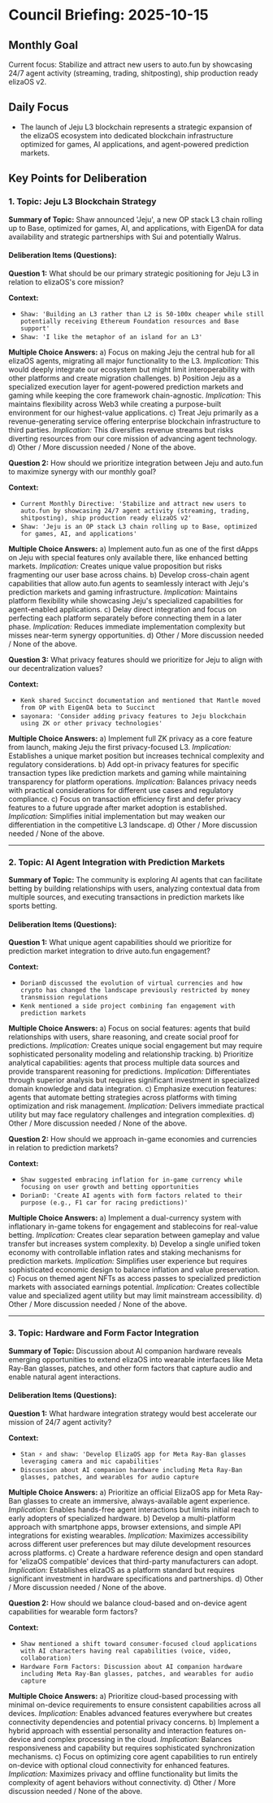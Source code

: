 # Council Briefing: 2025-10-15

## Monthly Goal

Current focus: Stabilize and attract new users to auto.fun by showcasing 24/7 agent activity (streaming, trading, shitposting), ship production ready elizaOS v2.

## Daily Focus

- The launch of Jeju L3 blockchain represents a strategic expansion of the elizaOS ecosystem into dedicated blockchain infrastructure optimized for games, AI applications, and agent-powered prediction markets.

## Key Points for Deliberation

### 1. Topic: Jeju L3 Blockchain Strategy

**Summary of Topic:** Shaw announced 'Jeju', a new OP stack L3 chain rolling up to Base, optimized for games, AI, and applications, with EigenDA for data availability and strategic partnerships with Sui and potentially Walrus.

#### Deliberation Items (Questions):

**Question 1:** What should be our primary strategic positioning for Jeju L3 in relation to elizaOS's core mission?

  **Context:**
  - `Shaw: 'Building an L3 rather than L2 is 50-100x cheaper while still potentially receiving Ethereum Foundation resources and Base support'`
  - `Shaw: 'I like the metaphor of an island for an L3'`

  **Multiple Choice Answers:**
    a) Focus on making Jeju the central hub for all elizaOS agents, migrating all major functionality to the L3.
        *Implication:* This would deeply integrate our ecosystem but might limit interoperability with other platforms and create migration challenges.
    b) Position Jeju as a specialized execution layer for agent-powered prediction markets and gaming while keeping the core framework chain-agnostic.
        *Implication:* This maintains flexibility across Web3 while creating a purpose-built environment for our highest-value applications.
    c) Treat Jeju primarily as a revenue-generating service offering enterprise blockchain infrastructure to third parties.
        *Implication:* This diversifies revenue streams but risks diverting resources from our core mission of advancing agent technology.
    d) Other / More discussion needed / None of the above.

**Question 2:** How should we prioritize integration between Jeju and auto.fun to maximize synergy with our monthly goal?

  **Context:**
  - `Current Monthly Directive: 'Stabilize and attract new users to auto.fun by showcasing 24/7 agent activity (streaming, trading, shitposting), ship production ready elizaOS v2'`
  - `Shaw: 'Jeju is an OP stack L3 chain rolling up to Base, optimized for games, AI, and applications'`

  **Multiple Choice Answers:**
    a) Implement auto.fun as one of the first dApps on Jeju with special features only available there, like enhanced betting markets.
        *Implication:* Creates unique value proposition but risks fragmenting our user base across chains.
    b) Develop cross-chain agent capabilities that allow auto.fun agents to seamlessly interact with Jeju's prediction markets and gaming infrastructure.
        *Implication:* Maintains platform flexibility while showcasing Jeju's specialized capabilities for agent-enabled applications.
    c) Delay direct integration and focus on perfecting each platform separately before connecting them in a later phase.
        *Implication:* Reduces immediate implementation complexity but misses near-term synergy opportunities.
    d) Other / More discussion needed / None of the above.

**Question 3:** What privacy features should we prioritize for Jeju to align with our decentralization values?

  **Context:**
  - `Kenk shared Succinct documentation and mentioned that Mantle moved from OP with EigenDA beta to Succinct`
  - `sayonara: 'Consider adding privacy features to Jeju blockchain using ZK or other privacy technologies'`

  **Multiple Choice Answers:**
    a) Implement full ZK privacy as a core feature from launch, making Jeju the first privacy-focused L3.
        *Implication:* Establishes a unique market position but increases technical complexity and regulatory considerations.
    b) Add opt-in privacy features for specific transaction types like prediction markets and gaming while maintaining transparency for platform operations.
        *Implication:* Balances privacy needs with practical considerations for different use cases and regulatory compliance.
    c) Focus on transaction efficiency first and defer privacy features to a future upgrade after market adoption is established.
        *Implication:* Simplifies initial implementation but may weaken our differentiation in the competitive L3 landscape.
    d) Other / More discussion needed / None of the above.

---


### 2. Topic: AI Agent Integration with Prediction Markets

**Summary of Topic:** The community is exploring AI agents that can facilitate betting by building relationships with users, analyzing contextual data from multiple sources, and executing transactions in prediction markets like sports betting.

#### Deliberation Items (Questions):

**Question 1:** What unique agent capabilities should we prioritize for prediction market integration to drive auto.fun engagement?

  **Context:**
  - `DorianD discussed the evolution of virtual currencies and how crypto has changed the landscape previously restricted by money transmission regulations`
  - `Kenk mentioned a side project combining fan engagement with prediction markets`

  **Multiple Choice Answers:**
    a) Focus on social features: agents that build relationships with users, share reasoning, and create social proof for predictions.
        *Implication:* Creates unique social engagement but may require sophisticated personality modeling and relationship tracking.
    b) Prioritize analytical capabilities: agents that process multiple data sources and provide transparent reasoning for predictions.
        *Implication:* Differentiates through superior analysis but requires significant investment in specialized domain knowledge and data integration.
    c) Emphasize execution features: agents that automate betting strategies across platforms with timing optimization and risk management.
        *Implication:* Delivers immediate practical utility but may face regulatory challenges and integration complexities.
    d) Other / More discussion needed / None of the above.

**Question 2:** How should we approach in-game economies and currencies in relation to prediction markets?

  **Context:**
  - `Shaw suggested embracing inflation for in-game currency while focusing on user growth and betting opportunities`
  - `DorianD: 'Create AI agents with form factors related to their purpose (e.g., F1 car for racing predictions)'`

  **Multiple Choice Answers:**
    a) Implement a dual-currency system with inflationary in-game tokens for engagement and stablecoins for real-value betting.
        *Implication:* Creates clear separation between gameplay and value transfer but increases system complexity.
    b) Develop a single unified token economy with controllable inflation rates and staking mechanisms for prediction markets.
        *Implication:* Simplifies user experience but requires sophisticated economic design to balance inflation and value preservation.
    c) Focus on themed agent NFTs as access passes to specialized prediction markets with associated earnings potential.
        *Implication:* Creates collectible value and specialized agent utility but may limit mainstream accessibility.
    d) Other / More discussion needed / None of the above.

---


### 3. Topic: Hardware and Form Factor Integration

**Summary of Topic:** Discussion about AI companion hardware reveals emerging opportunities to extend elizaOS into wearable interfaces like Meta Ray-Ban glasses, patches, and other form factors that capture audio and enable natural agent interactions.

#### Deliberation Items (Questions):

**Question 1:** What hardware integration strategy would best accelerate our mission of 24/7 agent activity?

  **Context:**
  - `Stan ⚡ and shaw: 'Develop ElizaOS app for Meta Ray-Ban glasses leveraging camera and mic capabilities'`
  - `Discussion about AI companion hardware including Meta Ray-Ban glasses, patches, and wearables for audio capture`

  **Multiple Choice Answers:**
    a) Prioritize an official ElizaOS app for Meta Ray-Ban glasses to create an immersive, always-available agent experience.
        *Implication:* Enables hands-free agent interactions but limits initial reach to early adopters of specialized hardware.
    b) Develop a multi-platform approach with smartphone apps, browser extensions, and simple API integrations for existing wearables.
        *Implication:* Maximizes accessibility across different user preferences but may dilute development resources across platforms.
    c) Create a hardware reference design and open standard for 'elizaOS compatible' devices that third-party manufacturers can adopt.
        *Implication:* Establishes elizaOS as a platform standard but requires significant investment in hardware specifications and partnerships.
    d) Other / More discussion needed / None of the above.

**Question 2:** How should we balance cloud-based and on-device agent capabilities for wearable form factors?

  **Context:**
  - `Shaw mentioned a shift toward consumer-focused cloud applications with AI characters having real capabilities (voice, video, collaboration)`
  - `Hardware Form Factors: Discussion about AI companion hardware including Meta Ray-Ban glasses, patches, and wearables for audio capture`

  **Multiple Choice Answers:**
    a) Prioritize cloud-based processing with minimal on-device requirements to ensure consistent capabilities across all devices.
        *Implication:* Enables advanced features everywhere but creates connectivity dependencies and potential privacy concerns.
    b) Implement a hybrid approach with essential personality and interaction features on-device and complex processing in the cloud.
        *Implication:* Balances responsiveness and capability but requires sophisticated synchronization mechanisms.
    c) Focus on optimizing core agent capabilities to run entirely on-device with optional cloud connectivity for enhanced features.
        *Implication:* Maximizes privacy and offline functionality but limits the complexity of agent behaviors without connectivity.
    d) Other / More discussion needed / None of the above.
